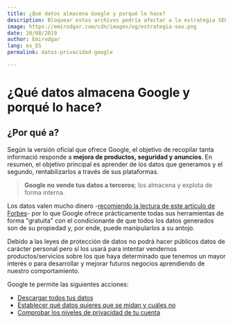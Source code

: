 ```yaml
---
title: ¿Qué datos almacena Google y porqué lo hace?
description: Bloquear estos archivos podría afectar a la estrategia SEO. Aprende cómo hacerlo de forma correcta
image: https://emirodgar.com/cdn/images/og/estrategia-seo.png
date: 20/08/2019
author: Emirodgar
lang: es_ES
permalink: datos-privacidad-google

---
```


# ¿Qué datos almacena Google y porqué lo hace?

## ¿Por qué a?

Según la versión oficial que ofrece Google, el objetivo de recopilar tanta informació responde a **mejora de productos, seguridad y anuncios**. En resumen, el objetivo principal es aprender de los datos que generamos y el segundo, rentabilizarlos a través de sus plataformas.

> **Google no vende tus datos a terceros**; los almacena y explota de forma interna.

Los datos valen mucho dinero -[recomiendo la lectura de este artículo de Forbes](https://www.forbes.com/sites/stephanzoder/2019/08/06/how-much-is-your-data-worth/)- por lo que Google ofrece prácticamente todas sus herramientas de forma "gratuita" con el condicionante de que todos los datos generados son de su propiedad y, por ende, puede manipularlos a su antojo.

Debido a las leyes de protección de datos no podrá hacer públicos datos de carácter personal pero sí los usará para intentar vendernos productos/servicios sobre los que haya determinado que tenemos un mayor interés o para desarrollar y mejorar futuros negocios aprendiendo de nuestro comportamiento.

Google te permite las siguientes acciones:

-   [Descargar todos tus datos](https://support.google.com/accounts/answer/3024190?hl=es)
-   [Establecer qué datos quieres que se midan y cuáles no](https://myaccount.google.com/data-and-personalization)
- [Comprobar los niveles de privacidad de tu cuenta](https://myaccount.google.com/privacycheckup/)
<!--stackedit_data:
eyJoaXN0b3J5IjpbNzI0MTQ5NDEzXX0=
-->